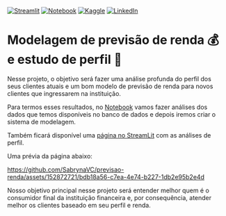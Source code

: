 [![Streamlit](https://img.shields.io/badge/Streamlit-FF4B4B?style=for-the-badge&logo=Streamlit&logoColor=white)](https://perfil-renda.streamlit.app/)
[![Notebook](https://camo.githubusercontent.com/93df4d99a5c309f403435686206755415b16659f4771fd52ceb9da0c11b76a7d/68747470733a2f2f696d672e736869656c64732e696f2f62616467652f4a7570797465722d77686974653f7374796c653d666f722d7468652d6261646765266c6f676f3d6a757079746572266c6f676f436f6c6f723d6f72616e6765)](https://github.com/SabrynaVC/previsao-renda/blob/main/Projeto_2.ipynb)
[![Kaggle](https://img.shields.io/badge/Kaggle-20BEFF?style=for-the-badge&logo=Kaggle&logoColor=white)](https://www.kaggle.com/sabrynaviola)
[![LinkedIn](https://img.shields.io/badge/LinkedIn-0077B5?style=for-the-badge&logo=linkedin&logoColor=white)](https://www.linkedin.com/in/sabryna-viola/)

# Modelagem de previsão de renda 💰 e estudo de perfil 👤

Nesse projeto, o objetivo será fazer uma análise profunda do perfil dos seus clientes atuais e um bom modelo de previsão de renda para novos clientes que ingressarem na instituição.

Para termos esses resultados, no [Notebook](https://github.com/SabrynaVC/previsao-renda/blob/main/Projeto_2.ipynb) vamos fazer análises dos dados que temos disponíveis no banco de dados e depois iremos criar o sistema de modelagem.

Também ficará disponível uma [página no StreamLit](https://perfil-renda.streamlit.app/) com as análises de perfil. 

Uma prévia da página abaixo:

https://github.com/SabrynaVC/previsao-renda/assets/152872721/bdb18a56-c7ea-4e74-b227-1db2e95b2e4d

Nosso objetivo principal nesse projeto será entender melhor quem é o consumidor final da instituição financeira e, por consequência, atender melhor os clientes baseado em seu perfil e renda.

